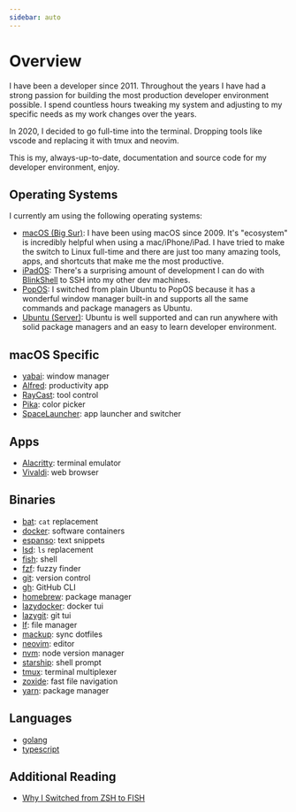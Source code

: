```yaml
---
sidebar: auto
---
```


# Overview

I have been a developer since 2011. Throughout the years I have had a strong passion for building the most production developer environment possible. I spend countless hours tweaking my system and adjusting to my specific needs as my work changes over the years.

In 2020, I decided to go full-time into the terminal. Dropping tools like vscode and replacing it with tmux and neovim.

This is my, always-up-to-date, documentation and source code for my developer environment, enjoy.

## Operating Systems

I currently am using the following operating systems:
- [macOS (Big Sur)](https://www.apple.com/macos/big-sur/): I have been using macOS since 2009. It's "ecosystem" is incredibly helpful when using a mac/iPhone/iPad. I have tried to make the switch to Linux full-time and there are just too many amazing tools, apps, and shortcuts that make me the most productive.
- [iPadOS](https://www.apple.com/ipados/ipados-14/): There's a surprising amount of development I can do with [BlinkShell](https://blink.sh) to SSH into my other dev machines.
- [PopOS](https://pop.system76.com): I switched from plain Ubuntu to PopOS because it has a wonderful window manager built-in and supports all the same commands and package managers as Ubuntu.
- [Ubuntu (Server)](https://ubuntu.com/download/server): Ubuntu is well supported and can run anywhere with solid package managers and an easy to learn developer environment.

## macOS Specific

- [yabai](/yabai): window manager
- [Alfred](/alfred): productivity app
- [RayCast](/raycast): tool control
- [Pika](/pika): color picker
- [SpaceLauncher](/spacelauncher): app launcher and switcher

## Apps

- [Alacritty](/alacritty): terminal emulator
- [Vivaldi](/vivaldi): web browser

## Binaries

- [bat](/bat): `cat` replacement
- [docker](/docker): software containers
- [espanso](/espanso): text snippets
- [lsd](/lsd): `ls` replacement
- [fish](/fish): shell
- [fzf](/fzf): fuzzy finder
- [git](/git): version control
- [gh](/gh): GitHub CLI
- [homebrew](/homebrew): package manager
- [lazydocker](/lazydocker): docker tui
- [lazygit](/lazygit): git tui
- [lf](/lf): file manager
- [mackup](/mackup): sync dotfiles
- [neovim](/neovim): editor
- [nvm](/nvm): node version manager
- [starship](/starship): shell prompt
- [tmux](/tmux): terminal multiplexer
- [zoxide](/zoxide): fast file navigation
- [yarn](/yarn): package manager

## Languages

- [golang](/golang)
- [typescript](/typescript)

## Additional Reading
- [Why I Switched from ZSH to FISH](https://dev.to/joshmedeski/why-i-switched-from-zsh-to-fish-2j17)
